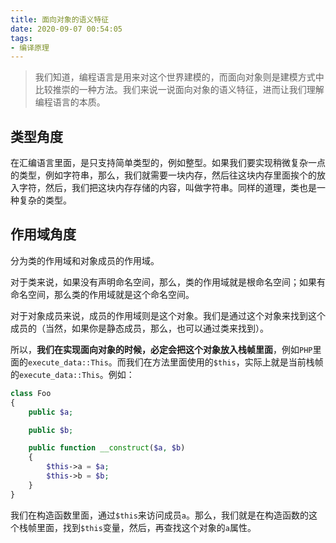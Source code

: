 ```yaml
---
title: 面向对象的语义特征
date: 2020-09-07 00:54:05
tags:
- 编译原理
---
```


> 我们知道，编程语言是用来对这个世界建模的，而面向对象则是建模方式中比较推崇的一种方法。我们来说一说面向对象的语义特征，进而让我们理解编程语言的本质。

## 类型角度

在汇编语言里面，是只支持简单类型的，例如整型。如果我们要实现稍微复杂一点的类型，例如字符串，那么，我们就需要一块内存，然后往这块内存里面挨个的放入字符，然后，我们把这块内存存储的内容，叫做字符串。同样的道理，类也是一种复杂的类型。

## 作用域角度

分为类的作用域和对象成员的作用域。

对于类来说，如果没有声明命名空间，那么，类的作用域就是根命名空间；如果有命名空间，那么类的作用域就是这个命名空间。

对于对象成员来说，成员的作用域则是这个对象。我们是通过这个对象来找到这个成员的（当然，如果你是静态成员，那么，也可以通过类来找到）。

所以，**我们在实现面向对象的时候，必定会把这个对象放入栈帧里面**，例如`PHP`里面的`execute_data::This`。而我们在方法里面使用的`$this`，实际上就是当前栈帧的`execute_data::This`。例如：

```php
class Foo
{
    public $a;

    public $b;

    public function __construct($a, $b)
    {
        $this->a = $a;
        $this->b = $b;
    }
}
```

我们在构造函数里面，通过`$this`来访问成员`a`。那么，我们就是在构造函数的这个栈帧里面，找到`$this`变量，然后，再查找这个对象的`a`属性。
